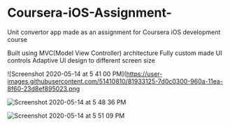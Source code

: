 # Coursera-iOS-Assignment-
Unit convertor app made as an assignment for Coursera iOS development course


Built using MVC(Model View Controller) architecture 
Fully custom made UI controls 
Adaptive UI design to different screen size






![Screenshot 2020-05-14 at 5 41 00 PM](https://user-images.githubusercontent.com/51410810/81933125-7d0c0300-960a-11ea-8f60-23d8ef895023.png

![Screenshot 2020-05-14 at 5 48 36 PM](https://user-images.githubusercontent.com/51410810/81933892-ac6f3f80-960b-11ea-875d-b275144564a2.png)

![Screenshot 2020-05-14 at 5 51 09 PM](https://user-images.githubusercontent.com/51410810/81933800-91043480-960b-11ea-94fd-513dbee70afa.png)
